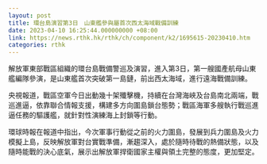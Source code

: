```yaml
---
layout: post
title: 環台島演習第3日　山東艦參與屬首次西太海域戰備訓練
date: 2023-04-10 16:25:44.000000000 +08:00
link: https://news.rthk.hk/rthk/ch/component/k2/1695615-20230410.htm
categories: rthk
---
```


解放軍東部戰區組織的環台島戰備警巡及演習，進入第3日，第一艘國產航母山東艦編隊參演，是山東艦首次突破第一島鏈，前出西太海域，進行遠海戰備訓練。

央視報道，戰區空軍今日出動幾十架殲擊機，持續在台灣海峽及台島南北兩端，戰巡進逼，依靠聯合情報支援，構建多方向圍島鎖台態勢；戰區海軍多艘執行戰巡進逼任務的驅護艦，就針對性演練海上封鎖等行動。

環球時報在報道中指出，今次軍事行動從之前的火力圍島，發展到兵力圍島及火力模擬上島，反映解放軍對台實戰準備，漸趨深入，處於隨時待戰的熱備狀態，以及隨時能戰的決心底氣，展示出解放軍捍衛國家主權與領土完整的態度，更加堅定。
